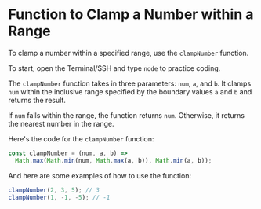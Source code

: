 # Function to Clamp a Number within a Range

To clamp a number within a specified range, use the `clampNumber` function.

To start, open the Terminal/SSH and type `node` to practice coding.

The `clampNumber` function takes in three parameters: `num`, `a`, and `b`. It clamps `num` within the inclusive range specified by the boundary values `a` and `b` and returns the result.

If `num` falls within the range, the function returns `num`. Otherwise, it returns the nearest number in the range.

Here's the code for the `clampNumber` function:

```js
const clampNumber = (num, a, b) =>
  Math.max(Math.min(num, Math.max(a, b)), Math.min(a, b));
```

And here are some examples of how to use the function:

```js
clampNumber(2, 3, 5); // 3
clampNumber(1, -1, -5); // -1
```
